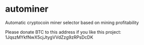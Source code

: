 # autominer
Automatic cryptocoin miner selector based on mining profitability

Please donate BTC to this address if you like this project: 1JqszMYkfNwX5cjJtygVVdZzg9zRPsDcDK
